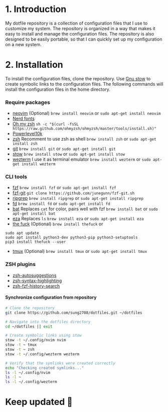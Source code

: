 # 1. Introduction

My dotfile repository is a collection of configuration files that I use to customize my system. The repository is organized in a way that makes it easy to install and manage the configuration files. The repository is also designed to be easily portable, so that I can quickly set up my configuration on a new system.

# 2. Installation

To install the configuration files, clone the repository. Use [Gnu stow](https://www.gnu.org/software/stow/manual/stow.html) to create symbolic links to the configuration files. The following commands will install the configuration files in the home directory.

### Require packages

- [neovim](https://neovim.io/) (Optional) ```brew install neovim``` or ```sudo apt-get install neovim```
- [Nerd fonts](https://www.nerdfonts.com/font-downloads)
- [Oh my zsh](https://ohmyz.sh/) ```sh -c "$(curl -fsSL https://raw.github.com/ohmyzsh/ohmyzsh/master/tools/install.sh)"```
- [Powerlevel10k](https://github.com/romkatv/powerlevel10k)
- [zsh](https://www.zsh.org/) Recomment to use zsh as shell ```brew install zsh``` or ```sudo apt-get install zsh```
- [git](https://git-scm.com/) ```brew install git``` or ```sudo apt-get install git```
- [stow](https://www.gnu.org/software/stow/manual/stow.html) ```brew install stow``` or ```sudo apt-get install stow```
- [wezterm](https://wezfurlong.org/wezterm/) I use it as terminal emulator ```brew install wezterm``` or ```sudo apt-get install wezterm```

### CLI tools

- [fzf](https://junegunn.github.io/fzf) ```brew install fzf``` or ```sudo apt-get install fzf```
- [fzf-git](https://github.com/junegunn/fzf-git.sh) ```git clone https://github.com/junegunn/fzf-git.sh```
- [ripgrep](https://github.com/BurntSushi/ripgrep) ```brew install ripgrep``` or ```sudo apt-get install ripgrep```
- [fd](https://github.com/sharkdp/fd) ```brew install fd``` or ```sudo apt-get install fd```
- [bat](https://github.com/sharkdp/bat) Replaces `cat` for color, pairs well with fzf ```brew install bat``` or ```sudo apt-get install bat```
- [eza](https://github.com/eza-community/eza) Replaces `ls` ```brew install eza``` or ```sudo apt-get install eza```
- [the fuck](https://github.com/nvbn/thefuck) (Optional) ```brew install thefuck``` or
```
sudo apt update
sudo apt install python3-dev python3-pip python3-setuptools
pip3 install thefuck --user
```

- [tmux](https://github.com/tmux/tmux/wiki) (Optional) ```brew install tmux``` or ```sudo apt-get install tmux```

### ZSH plugins
- [zsh-autosuggestions](https://github.com/zsh-users/zsh-autosuggestions)
- [zsh-syntax-highlighting](https://github.com/zsh-users/zsh-syntax-highlighting)
- [zsh-fzf-history-search](https://github.com/joshskidmore/zsh-fzf-history-search)

#### Synchronize configuration from repository

``` bash
# Clone the repository
git clone https://github.com/sung2708/dotfiles.git ~/dotfiles

# Navigate into the dotfiles directory
cd ~/dotfiles || exit

# Create symbolic links using stow
stow -t ~/.config/nvim nvim
stow -t ~ tmux
stow -t ~ zsh
stow -t ~/.config/wezterm wezterm

# Verify that the symlinks were created correctly
echo "Checking created symlinks..."
ls -l ~/.config/nvim
ls -l ~
ls -l ~/.config/wezterm
```

# Keep updated :new_moon_with_face:
